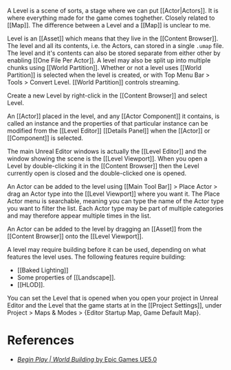 A Level is a scene of sorts, a stage where we can put [[Actor|Actors]].
It is where everything made for the game comes toghether.
Closely related to [[Map]].
The difference between a Level and a [[Map]] is unclear to me.

Level is an [[Asset]] which means that they live in the [[Content Browser]].
The level and all its contents, i.e. the Actors, can stored in a single `.umap` file.
The level and it's contents can also be stored separate from either other by enabling [[One File Per Actor]].
A level may also be split up into multiple chunks using [[World Partition]].
Whether or not a level uses [[World Partition]] is selected when the level is created, or with Top Menu Bar > Tools > Convert Level.
[[World Partition]] controls streaming.

Create a new Level by right-click in the [[Content Browser]] and select Level.

An [[Actor]] placed in the level, and any [[Actor Component]] it contains, is called an instance and the properties of that particular instance can be modified from the [[Level Editor]] [[Details Panel]] when the [[Actor]] or [[Component]] is selected.

The main Unreal Editor windows is actually the [[Level Editor]] and the window showing the scene is the [[Level Viewport]].
When you open a Level by double-clicking it in the [[Content Browser]] then the Level currently open is closed and the double-clicked one is opened.

An Actor can be added to the level using [[Main Tool Bar]] > Place Actor > drag an Actor type into the [[Level Viewport]] where you want it.
The Place Actor menu is searchable, meaning you can type the name of the Actor type you want to filter the list.
Each Actor type may be part of multiple categories and may therefore appear multiple times in the list.

An Actor can be added to the level by dragging an [[Asset]] from the [[Content Browser]] onto the [[Level Viewport]].

A level may require building before it can be used, depending on what features the level uses.
The following features require building:
- [[Baked Lighting]]
- Some properties of [[Landscape]].
- [[HLOD]].

You can set the Level that is opened when you open your project in Unreal Editor and the Level that the game starts at in the [[Project Settings]], under Project > Maps & Modes > {Editor Startup Map, Game Default Map}.


# References

- [_Begin Play | World Building_ by Epic Games UE5.0](https://dev.epicgames.com/community/learning/tutorials/9k9B/unreal-engine-begin-play-world-building)
